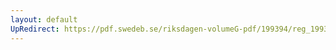 ```yaml
---
layout: default
UpRedirect: https://pdf.swedeb.se/riksdagen-volumeG-pdf/199394/reg_199394/reg_199394_0195.pdf
---
```


